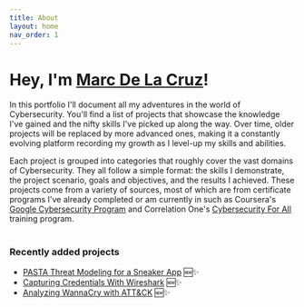 ```yaml
---
title: About
layout: home
nav_order: 1
---
```


# Hey, I'm <a href="https://www.linkedin.com/in/marcdlc/" target="_blank">Marc De La Cruz</a>!
 In this portfolio I'll document all my adventures in the world of Cybersecurity. You'll find a list of projects that showcase the knowledge I've gained and the nifty skills I've picked up along the way. Over time, older projects will be replaced by more advanced ones, making it a constantly evolving platform recording my growth as I level-up my skills and abilities.

Each project is grouped into categories that roughly cover the vast domains of Cybersecurity. They all follow a simple format: the skills I demonstrate, the project scenario, goals and objectives, and the results I achieved. These projects come from a variety of sources, most of which are from certificate programs I've already completed or am currently in such as Coursera's <a href="https://www.credly.com/badges/2dd1e480-11bc-4096-ad6f-8760fb1b0fb4/public_url" target="_blank">Google Cybersecurity Program</a> and Correlation One's <a href="https://www.correlation-one.com/cybersecurity" target="_blank">Cybersecurity For All</a> training program. 
<br>
<br>
<script type="text/javascript" async src="//cdn.credly.com/assets/utilities/embed.js"></script>

<div data-iframe-width="150" data-iframe-height="270" data-share-badge-id="8fd86c49-a2de-4902-9bd0-f8168513565d" data-share-badge-host="https://www.credly.com"></div>

<div data-iframe-width="150" data-iframe-height="270" data-share-badge-id="1800b82f-7099-4fe1-8b44-832154f733ea" data-share-badge-host="https://www.credly.com"></div>

<div data-iframe-width="150" data-iframe-height="270" data-share-badge-id="2dd1e480-11bc-4096-ad6f-8760fb1b0fb4" data-share-badge-host="https://www.credly.com"></div>

### Recently added projects 
- [PASTA Threat Modeling for a Sneaker App](/pasta_shoeapp) 🆕✨
- [Capturing Credentials With Wireshark](/wireshark1) 🆕✨
- [Analyzing WannaCry with ATT&CK](/wannacry) 🆕✨
